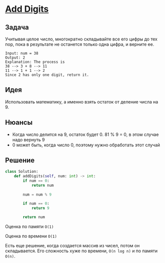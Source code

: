 # [Add Digits](https://leetcode.com/problems/add-digits/description/)
## Задача
Учитывая целое число, многократно складывайте все его цифры до тех пор, пока в результате не останется только одна цифра, и верните ее.
```
Input: num = 38
Output: 2
Explanation: The process is
38 --> 3 + 8 --> 11
11 --> 1 + 1 --> 2 
Since 2 has only one digit, return it.
```
## Идея
Использовать математику, а именно взять остаток от деление числа на 9.
## Нюансы
- Когда число делится на 9, остаток будет 0. 81 % 9 = 0, в этом случае надо вернуть 9
- 0 может быть, когда число 0, поэтому нужно обработать этот случай
## Решение
```python
class Solution:
    def addDigits(self, num: int) -> int:
        if num == 0:
            return num
        
        num = num % 9

        if num == 0:
            return 9
        
        return num
```
Оценка по памяти `O(1)`

Оценка по времени `O(1)`

Есть еще решение, когда создается массив из чисел, потом он складывается. Его сложность хуже по времени, `O(n log n)` и по памяти `O(n)`.
